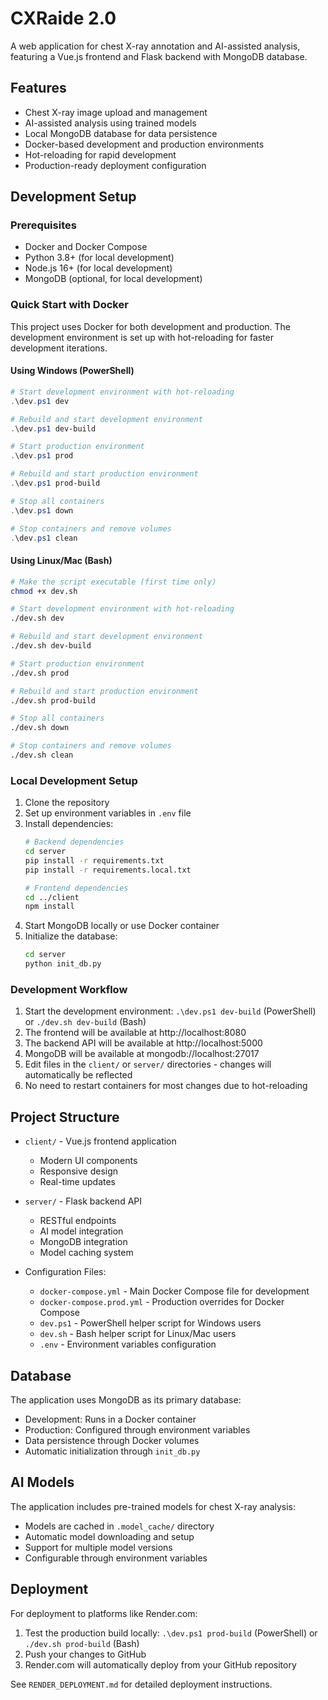 # CXRaide 2.0

A web application for chest X-ray annotation and AI-assisted analysis, featuring a Vue.js frontend and Flask backend with MongoDB database.

## Features

- Chest X-ray image upload and management
- AI-assisted analysis using trained models
- Local MongoDB database for data persistence
- Docker-based development and production environments
- Hot-reloading for rapid development
- Production-ready deployment configuration

## Development Setup

### Prerequisites

- Docker and Docker Compose
- Python 3.8+ (for local development)
- Node.js 16+ (for local development)
- MongoDB (optional, for local development)

### Quick Start with Docker

This project uses Docker for both development and production. The development environment is set up with hot-reloading for faster development iterations.

#### Using Windows (PowerShell)

```powershell
# Start development environment with hot-reloading
.\dev.ps1 dev

# Rebuild and start development environment
.\dev.ps1 dev-build

# Start production environment
.\dev.ps1 prod

# Rebuild and start production environment
.\dev.ps1 prod-build

# Stop all containers
.\dev.ps1 down

# Stop containers and remove volumes
.\dev.ps1 clean
```

#### Using Linux/Mac (Bash)

```bash
# Make the script executable (first time only)
chmod +x dev.sh

# Start development environment with hot-reloading
./dev.sh dev

# Rebuild and start development environment
./dev.sh dev-build

# Start production environment
./dev.sh prod

# Rebuild and start production environment
./dev.sh prod-build

# Stop all containers
./dev.sh down

# Stop containers and remove volumes
./dev.sh clean
```

### Local Development Setup

1. Clone the repository
2. Set up environment variables in `.env` file
3. Install dependencies:
   ```bash
   # Backend dependencies
   cd server
   pip install -r requirements.txt
   pip install -r requirements.local.txt

   # Frontend dependencies
   cd ../client
   npm install
   ```
4. Start MongoDB locally or use Docker container
5. Initialize the database:
   ```bash
   cd server
   python init_db.py
   ```

### Development Workflow

1. Start the development environment: `.\dev.ps1 dev-build` (PowerShell) or `./dev.sh dev-build` (Bash)
2. The frontend will be available at http://localhost:8080
3. The backend API will be available at http://localhost:5000
4. MongoDB will be available at mongodb://localhost:27017
5. Edit files in the `client/` or `server/` directories - changes will automatically be reflected
6. No need to restart containers for most changes due to hot-reloading

## Project Structure

- `client/` - Vue.js frontend application
  - Modern UI components
  - Responsive design
  - Real-time updates

- `server/` - Flask backend API
  - RESTful endpoints
  - AI model integration
  - MongoDB integration
  - Model caching system

- Configuration Files:
  - `docker-compose.yml` - Main Docker Compose file for development
  - `docker-compose.prod.yml` - Production overrides for Docker Compose
  - `dev.ps1` - PowerShell helper script for Windows users
  - `dev.sh` - Bash helper script for Linux/Mac users
  - `.env` - Environment variables configuration

## Database

The application uses MongoDB as its primary database:
- Development: Runs in a Docker container
- Production: Configured through environment variables
- Data persistence through Docker volumes
- Automatic initialization through `init_db.py`

## AI Models

The application includes pre-trained models for chest X-ray analysis:
- Models are cached in `.model_cache/` directory
- Automatic model downloading and setup
- Support for multiple model versions
- Configurable through environment variables

## Deployment

For deployment to platforms like Render.com:
1. Test the production build locally: `.\dev.ps1 prod-build` (PowerShell) or `./dev.sh prod-build` (Bash)
2. Push your changes to GitHub
3. Render.com will automatically deploy from your GitHub repository

See `RENDER_DEPLOYMENT.md` for detailed deployment instructions.
